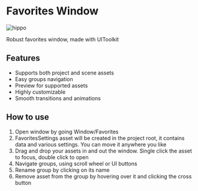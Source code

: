 # Favorites Window

![hippo](https://media0.giphy.com/media/v1.Y2lkPTc5MGI3NjExOGg2a2kyY2gxdnhxNjFjcXI2bDFxNXF5bHk2MXJoNHRsYzdrcW02OSZlcD12MV9pbnRlcm5hbF9naWZfYnlfaWQmY3Q9Zw/5H9AU2LqKsi0aJXdnE/giphy.gif)

Robust favorites window, made with UIToolkit

## Features
- Supports both project and scene assets
- Easy groups navigation
- Preview for supported assets
- Highly customizable
- Smooth transitions and animations

## How to use
1. Open window by going Window/Favorites
2. FavoritesSettings asset will be created in the project root, it contains data and various settings. You can move it anywhere you like
3. Drag and drop your assets in and out the window. Single click the asset to focus, double click to open
4. Navigate groups, using scroll wheel or UI buttons
5. Rename group by clicking on its name
6. Remove asset from the group by hovering over it and clicking the cross button 
